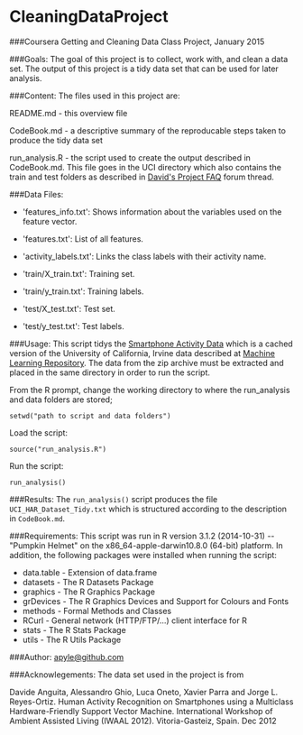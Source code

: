 CleaningDataProject
===================

###Coursera Getting and Cleaning Data Class Project, January 2015

###Goals:
The goal of this project is to collect, work with, and clean a data set. The
output of this project is a tidy data set that can be used for later analysis.

###Content:
The files used in this project are:

README.md - this overview file

CodeBook.md - a descriptive summary of the reproducable steps taken to produce
              the tidy data set

run_analysis.R - the script used to create the output described in CodeBook.md.
                 This file goes in the UCI directory which also contains the 
                 train and test folders as described in 
                 [David's Project FAQ](https://class.coursera.org/getdata-010/forum/thread?thread_id=49#comment-435) 
                 forum thread. 

###Data Files:
- 'features_info.txt': Shows information about the variables used on the feature vector.

- 'features.txt': List of all features.

- 'activity_labels.txt': Links the class labels with their activity name.

- 'train/X_train.txt': Training set.

- 'train/y_train.txt': Training labels.

- 'test/X_test.txt': Test set.

- 'test/y_test.txt': Test labels.

###Usage:
This script tidys the 
[Smartphone Activity Data](https://d396qusza40orc.cloudfront.net/getdata%2Fprojectfiles%2FUCI%20HAR%20Dataset.zip) 
which is a cached version of the University of California, Irvine data described at 
[Machine Learning Repository](http://archive.ics.uci.edu/ml/datasets/Human+Activity+Recognition+Using+Smartphones).
The data from the zip archive must be extracted and placed in the same directory
in order to run the script.

From the R prompt, change the working directory to where the run_analysis and 
data folders are stored;

`setwd("path to script and data folders")`

Load the script:

`source("run_analysis.R")`

Run the script:

`run_analysis()`

###Results:
The `run_analysis()` script produces the file `UCI_HAR_Dataset_Tidy.txt` which 
is structured according to the description in `CodeBook.md`.

###Requirements:
This script was run in R version 3.1.2 (2014-10-31) -- "Pumpkin Helmet" on the
x86_64-apple-darwin10.8.0 (64-bit) platform. In addition, the following 
packages were installed when running the script:

* data.table - Extension of data.frame
* datasets - The R Datasets Package
* graphics - The R Graphics Package
* grDevices - The R Graphics Devices and Support for Colours and Fonts
* methods - Formal Methods and Classes
* RCurl - General network (HTTP/FTP/...) client interface for R
* stats - The R Stats Package
* utils - The R Utils Package

###Author: 
apyle@github.com

###Acknowlegements:
The data set used in the project is from 

Davide Anguita, Alessandro Ghio, Luca Oneto, Xavier Parra and Jorge L. Reyes-Ortiz. 
Human Activity Recognition on Smartphones using a Multiclass Hardware-Friendly 
Support Vector Machine. International Workshop of Ambient Assisted Living 
(IWAAL 2012). Vitoria-Gasteiz, Spain. Dec 2012

